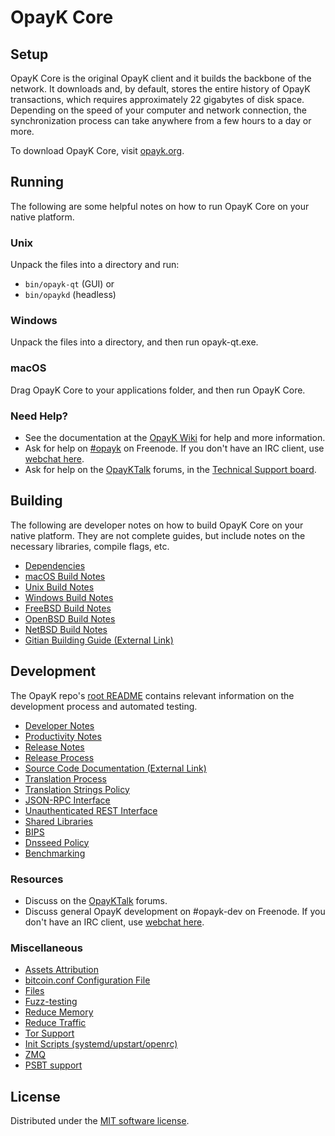 OpayK Core
=============

Setup
---------------------
OpayK Core is the original OpayK client and it builds the backbone of the network. It downloads and, by default, stores the entire history of OpayK transactions, which requires approximately 22 gigabytes of disk space. Depending on the speed of your computer and network connection, the synchronization process can take anywhere from a few hours to a day or more.

To download OpayK Core, visit [opayk.org](https://OpayK.io/).

Running
---------------------
The following are some helpful notes on how to run OpayK Core on your native platform.

### Unix

Unpack the files into a directory and run:

- `bin/opayk-qt` (GUI) or
- `bin/opaykd` (headless)

### Windows

Unpack the files into a directory, and then run opayk-qt.exe.

### macOS

Drag OpayK Core to your applications folder, and then run OpayK Core.

### Need Help?

* See the documentation at the [OpayK Wiki](https://opayk.info/) for help and more information.
* Ask for help on [#opayk](https://webchat.freenode.net/#opayk) on Freenode. If you don't have an IRC client, use [webchat here](https://webchat.freenode.net/#opayk).
* Ask for help on the [OpayKTalk](https://opayktalk.io/) forums, in the [Technical Support board](https://opayktalk.io/c/technical-support).

Building
---------------------
The following are developer notes on how to build OpayK Core on your native platform. They are not complete guides, but include notes on the necessary libraries, compile flags, etc.

- [Dependencies](dependencies.md)
- [macOS Build Notes](build-osx.md)
- [Unix Build Notes](build-unix.md)
- [Windows Build Notes](build-windows.md)
- [FreeBSD Build Notes](build-freebsd.md)
- [OpenBSD Build Notes](build-openbsd.md)
- [NetBSD Build Notes](build-netbsd.md)
- [Gitian Building Guide (External Link)](https://github.com/bitcoin-core/docs/blob/master/gitian-building.md)

Development
---------------------
The OpayK repo's [root README](/README.md) contains relevant information on the development process and automated testing.

- [Developer Notes](developer-notes.md)
- [Productivity Notes](productivity.md)
- [Release Notes](release-notes.md)
- [Release Process](release-process.md)
- [Source Code Documentation (External Link)](https://doxygen.bitcoincore.org/)
- [Translation Process](translation_process.md)
- [Translation Strings Policy](translation_strings_policy.md)
- [JSON-RPC Interface](JSON-RPC-interface.md)
- [Unauthenticated REST Interface](REST-interface.md)
- [Shared Libraries](shared-libraries.md)
- [BIPS](bips.md)
- [Dnsseed Policy](dnsseed-policy.md)
- [Benchmarking](benchmarking.md)

### Resources
* Discuss on the [OpayKTalk](https://opayktalk.io/) forums.
* Discuss general OpayK development on #opayk-dev on Freenode. If you don't have an IRC client, use [webchat here](https://webchat.freenode.net/#opayk-dev).

### Miscellaneous
- [Assets Attribution](assets-attribution.md)
- [bitcoin.conf Configuration File](bitcoin-conf.md)
- [Files](files.md)
- [Fuzz-testing](fuzzing.md)
- [Reduce Memory](reduce-memory.md)
- [Reduce Traffic](reduce-traffic.md)
- [Tor Support](tor.md)
- [Init Scripts (systemd/upstart/openrc)](init.md)
- [ZMQ](zmq.md)
- [PSBT support](psbt.md)

License
---------------------
Distributed under the [MIT software license](/COPYING).
